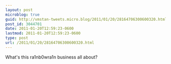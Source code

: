 ```yaml
---
layout: post
microblog: true
guid: http://vmstan-tweets.micro.blog/2011/01/20/28164706300600320.html
post_id: 3044701
date: 2011-01-20T12:59:23-0600
lastmod: 2011-01-20T12:59:23-0600
type: post
url: /2011/01/20/28164706300600320.html
---
```

What's this ra1nb0wra1n business all about?
